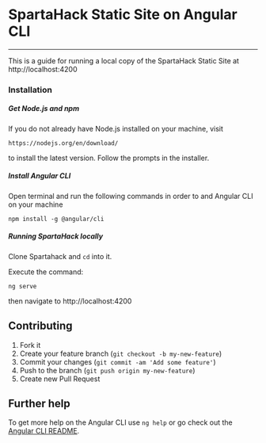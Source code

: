 # SpartaHack Static Site on Angular CLI
****

This is a guide for running a local copy of the SpartaHack Static Site at http://localhost:4200

### Installation

##### Get Node.js and npm
If you do not already have Node.js installed on your machine, visit

    https://nodejs.org/en/download/
    
to install the latest version. Follow the prompts in the installer.

##### Install Angular CLI
Open terminal and run the following commands in order to and Angular CLI on your machine

    npm install -g @angular/cli

##### Running SpartaHack locally

Clone Spartahack and `cd` into it.

Execute the command:

    ng serve
    
then navigate to http://localhost:4200

## Contributing

1. Fork it
2. Create your feature branch (`git checkout -b my-new-feature`)
3. Commit your changes (`git commit -am 'Add some feature'`)
4. Push to the branch (`git push origin my-new-feature`)
5. Create new Pull Request

## Further help

To get more help on the Angular CLI use `ng help` or go check out the [Angular CLI README](https://github.com/angular/angular-cli/blob/master/README.md).
